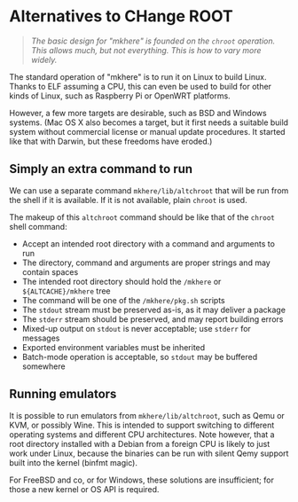 # Alternatives to CHange ROOT

> *The basic design for "mkhere" is founded on the `chroot` operation.
> This allows much, but not everything.  This is how to vary more widely.*

The standard operation of "mkhere" is to run it on Linux to build Linux.
Thanks to ELF assuming a CPU, this can even be used to build for other
kinds of Linux, such as Raspberry Pi or OpenWRT platforms.

However, a few more targets are desirable, such as BSD and Windows systems.
(Mac OS X also becomes a target, but it first needs a suitable build system
without commercial license or manual update procedures.  It started like that
with Darwin, but these freedoms have eroded.)


## Simply an extra command to run

We can use a separate command `mkhere/lib/altchroot` that will be run
from the shell if it is available.  If it is not available, plain `chroot`
is used.

The makeup of this `altchroot` command should be like that of the `chroot`
shell command:

  * Accept an intended root directory with a command and arguments to run
  * The directory, command and arguments are proper strings and may contain spaces
  * The intended root directory should hold the `/mkhere` or `${ALTCACHE}/mkhere` tree
  * The command will be one of the `/mkhere/pkg.sh` scripts
  * The `stdout` stream must be preserved as-is, as it may deliver a package
  * The `stderr` stream should be preserved, and may report building errors
  * Mixed-up output on `stdout` is never acceptable; use `stderr` for messages
  * Exported environment variables must be inherited
  * Batch-mode operation is acceptable, so `stdout` may be buffered somewhere


## Running emulators

It is possible to run emulators from `mkhere/lib/altchroot`, such as Qemu
or KVM, or possibly Wine.  This is intended to support switching to different
operating systems and different CPU architectures.  Note however, that a
root directory installed with a Debian from a foreign CPU is likely to just
work under Linux, because the binaries can be run with silent Qemy support
built into the kernel (binfmt magic).

For FreeBSD and co, or for Windows, these solutions are insufficient;
for those a new kernel or OS API is required.

